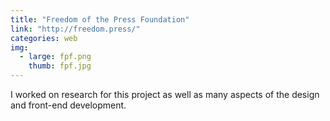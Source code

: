 ```yaml
---
title: "Freedom of the Press Foundation"
link: "http://freedom.press/"
categories: web
img:
  - large: fpf.png
    thumb: fpf.jpg
---
```


I worked on research for this project as well as many aspects of the design and front-end development.
